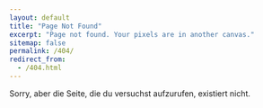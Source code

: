 ```yaml
---
layout: default
title: "Page Not Found"
excerpt: "Page not found. Your pixels are in another canvas."
sitemap: false
permalink: /404/
redirect_from:
  - /404.html
---
```


Sorry, aber die Seite, die du versuchst aufzurufen, existiert nicht.
